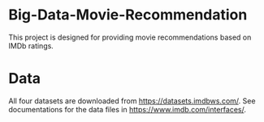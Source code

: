 # Big-Data-Movie-Recommendation
This project is designed for providing movie recommendations based on IMDb ratings.
# Data 
All four datasets are downloaded from https://datasets.imdbws.com/. See documentations for the data files in https://www.imdb.com/interfaces/.

